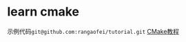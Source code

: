 # learn cmake

示例代码`git@github.com:rangaofei/tutorial.git`
[CMake教程](https://juejin.im/post/5a6f32e86fb9a01ca6031230)
